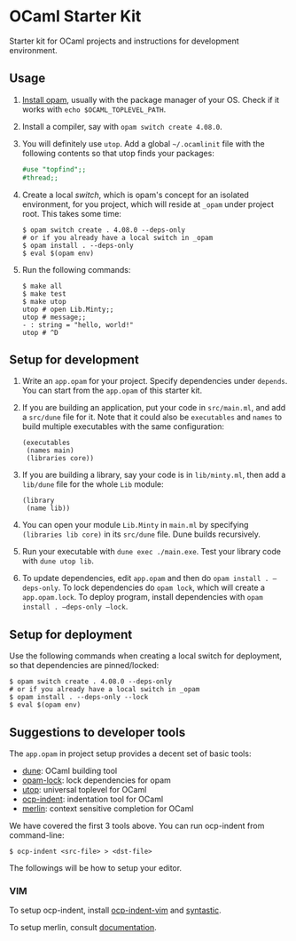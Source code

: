 
OCaml Starter Kit
===

Starter kit for OCaml projects and instructions for development environment.

## Usage

1. [Install opam](https://opam.ocaml.org/doc/Install.html), usually with the package manager of your OS.  Check if it works with `echo $OCAML_TOPLEVEL_PATH`.
2. Install a compiler, say with `opam switch create 4.08.0`.
3. You will definitely use `utop`.  Add a global `~/.ocamlinit` file with the following contents so that utop finds your packages:

   ```ocaml
   #use "topfind";;
   #thread;;
   ```

4. Create a local *switch*, which is opam's concept for an isolated environment, for you project, which will reside at `_opam` under project root.  This takes some time:

   ```shell
   $ opam switch create . 4.08.0 --deps-only
   # or if you already have a local switch in _opam
   $ opam install . --deps-only
   $ eval $(opam env)
   ```

5. Run the following commands:

   ```shell
   $ make all
   $ make test
   $ make utop
   utop # open Lib.Minty;;
   utop # message;;
   - : string = "hello, world!"
   utop # ^D
   ```

## Setup for development

1. Write an `app.opam` for your project.  Specify dependencies under `depends`.  You can start from the `app.opam` of this starter kit.
2. If you are building an application, put your code in `src/main.ml`, and add a `src/dune` file for it.  Note that it could also be `executables` and `names` to build multiple executables with the same configuration:

   ```
   (executables
    (names main)
    (libraries core))
   ```

3. If you are building a library, say your code is in `lib/minty.ml`, then add a `lib/dune` file for the whole `Lib` module:

   ```
   (library
    (name lib))
   ```

4. You can open your module `Lib.Minty` in `main.ml` by specifying `(libraries lib core)` in its `src/dune` file.  Dune builds recursively.
5. Run your executable with `dune exec ./main.exe`.  Test your library code with `dune utop lib`.
6. To update dependencies, edit `app.opam` and then do `opam install . —deps-only`.  To lock dependencies do `opam lock`, which will create a `app.opam.lock`.  To deploy program, install dependencies with `opam install . —deps-only —lock`.

## Setup for deployment

Use the following commands when creating a local switch for deployment, so that dependencies are pinned/locked:

```shell
$ opam switch create . 4.08.0 --deps-only
# or if you already have a local switch in _opam
$ opam install . --deps-only --lock
$ eval $(opam env)
```

## Suggestions to developer tools

The `app.opam` in project setup provides a decent set of basic tools:

* [dune](https://dune.build/): OCaml building tool
* [opam-lock](https://opam.ocaml.org/doc/man/opam-lock.html): lock dependencies for opam
* [utop](https://github.com/ocaml-community/utop): universal toplevel for OCaml
* [ocp-indent](https://www.typerex.org/ocp-indent.html): indentation tool for OCaml
* [merlin](https://github.com/ocaml/merlin): context sensitive completion for OCaml

We have covered the first 3 tools above.  You can run ocp-indent from command-line:

```shell
$ ocp-indent <src-file> > <dst-file>
```

The followings will be how to setup your editor.

### VIM

To setup ocp-indent, install [ocp-indent-vim](https://github.com/def-lkb/ocp-indent-vim) and [syntastic](https://github.com/vim-syntastic/syntastic).

To setup merlin, consult [documentation](https://github.com/ocaml/merlin/wiki).